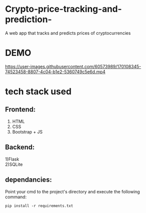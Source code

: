 # Crypto-price-tracking-and-prediction-
A web app that tracks and predicts prices of cryptocurrencies

# DEMO


https://user-images.githubusercontent.com/60573989/170108345-74523458-8807-4c04-b1e2-5360749c5e6d.mp4



# tech stack used

## Frontend:
1) HTML<BR>
2) CSS <BR>
3) Bootstrap + JS <br>
  
## Backend:
1)Flask<br>
2)SQLite<br>
  
## dependancies:
Point your cmd to the project's directory and execute the following command:<br>
```
pip install -r requirements.txt
```

